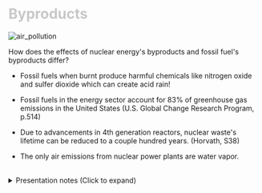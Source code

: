 <div class = "centered"><h1 style="color:#c8c8c8">Byproducts</h1></div>

![air_pollution](https://user-images.githubusercontent.com/95508525/167983546-bab59bdf-29a5-4475-a7f1-c679e76d97c1.png)<br>


How does the effects of nuclear energy's byproducts and fossil fuel's byproducts differ? 


* Fossil fuels when burnt produce harmful chemicals like nitrogen oxide and sulfer dioxide which can create acid rain!


* Fossil fuels in the energy sector account for 83% of greenhouse gas emissions in the United States (U.S. Global Change Research Program, p.514)


* Due to advancements in 4th generation reactors, nuclear waste's lifetime can be reduced to a couple hundred years. (Horvath, S38)


* The only air emissions from nuclear power plants are water vapor.


<br>

<div class = "centered">
<details style="text-align:left">
  <summary class="centered">Presentation notes (Click to expand)</summary>
  
  ```
  1. Elaborate on how nitrogen oxide and sulfer dioxide accumulate and cause acid rain.
  2. Mention the nearest coal plant we have here in Kansas. Use this as an example to showcase how fossil fuel burning for energy rather than cars is more common than one might expect.
  3. Reference the nuclear power plant generation chart that was shown. Clarify that a couple hundred of years is actually very small from a societal perspective.
  ```
</details>
</div>
